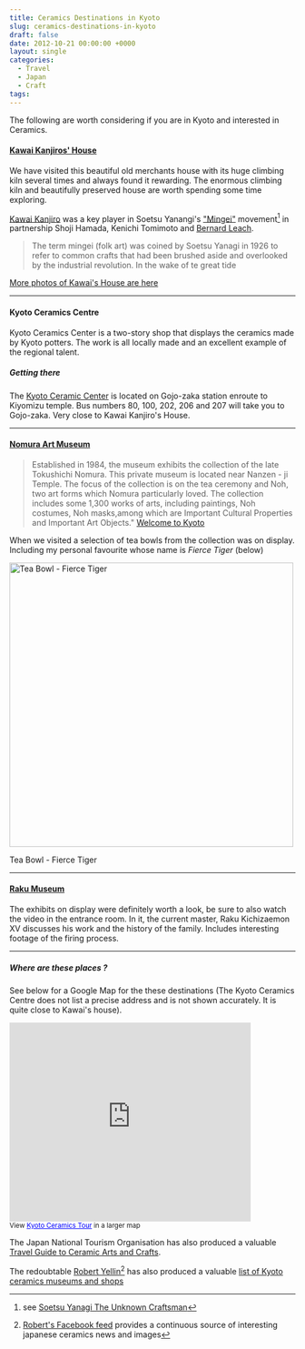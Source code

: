 ```yaml
---
title: Ceramics Destinations in Kyoto
slug: ceramics-destinations-in-kyoto
draft: false
date: 2012-10-21 00:00:00 +0000
layout: single
categories: 
  - Travel
  - Japan
  - Craft
tags:
---
```

The following are worth considering if you are in Kyoto and interested in Ceramics.

#### [Kawai Kanjiros' House][kanjiro]

We have visited this beautiful old merchants house with its huge climbing kiln several times and always found it rewarding. The enormous climbing kiln and beautifully preserved house are worth spending some time exploring.

[Kawai Kanjiro][wikipedia] was a key player in Soetsu Yanangi's ["Mingei"][wikipedia 2] movement[^1] in partnership Shoji Hamada, Kenichi Tomimoto and [Bernard Leach][wikiclay].

> The term mingei (folk art) was coined by Soetsu Yanagi in 1926 to refer to common crafts that had been brushed aside and overlooked by the industrial revolution. In the wake of te great tide 

[More photos of Kawai's House are here][flickr 2]    
<!--read_more-->
***

#### Kyoto Ceramics Centre

Kyoto Ceramics Center is a two-story shop that displays the ceramics made by Kyoto potters. The work is all locally made and an excellent example of the regional talent.

##### Getting there

The [Kyoto Ceramic Center][frommers] is located on Gojo-zaka station enroute to Kiyomizu temple. Bus numbers 80, 100, 202, 206 and 207 will take you to Gojo-zaka. Very close to Kawai Kanjiro's House.   

***

#### [Nomura Art Museum][nomura-museum]  

> Established in 1984, the museum exhibits the collection of the late Tokushichi Nomura. This private museum is located near Nanzen - ji Temple. The focus of the collection is on the tea ceremony and Noh, two art forms which Nomura particularly loved. The collection includes some 1,300 works of arts, including paintings, Noh costumes, Noh masks,among which are Important Cultural Properties and Important Art Objects."
[Welcome to Kyoto](http://www.pref.kyoto.jp/visitkyoto/en/theme/sites/museums/nomura/)

When we visited a selection of tea bowls from the collection was on display. Including my personal favourite whose name is _Fierce Tiger_ (below)

<img src="/posts/Ceramics-Destinations-in Kyoto/_bowl-fierce-tiger.jpg" alt="Tea Bowl - Fierce Tiger" width="500" height="" border="" />

Tea Bowl - Fierce Tiger

***

#### [Raku Museum][raku-yaki]   

The exhibits on display were definitely worth a look, be sure to also watch the video in the entrance room. In it, the current master, Raku Kichizaemon XV discusses his work and the history of the family. Includes interesting footage of the firing process.

***

##### Where are these places ?

See below for a Google Map for the these destinations (The Kyoto Ceramics Centre does not list a precise address and is not shown accurately. It is quite close to Kawai's house).

<iframe width="425" height="350" frameborder="0" scrolling="no" marginheight="0" marginwidth="0" src="https://maps.google.com/maps/ms?msa=0&amp;msid=218335772098667118506.0004cc8d6275b07c8c707&amp;ie=UTF8&amp;t=m&amp;source=embed&amp;ll=35.009566,135.773302&amp;spn=0.032011,0.040099&amp;output=embed"></iframe><br /><small>View <a href="https://maps.google.com/maps/ms?msa=0&amp;msid=218335772098667118506.0004cc8d6275b07c8c707&amp;ie=UTF8&amp;t=m&amp;source=embed&amp;ll=35.009566,135.773302&amp;spn=0.032011,0.040099" style="color:#0000FF;text-align:left">Kyoto Ceramics Tour</a> in a larger map</small>

The Japan National Tourism Organisation has also produced a valuable [Travel Guide to Ceramic Arts and Crafts][jnto].

The redoubtable [Robert Yellin][robertyellin][^2] has also produced a valuable [list of Kyoto ceramics museums and shops][yellinlist]

[yellinfacebook]: https://www.facebook.com/pages/Robert-Yellin-Yakimono-Gallery/268534563178741

[robertyellin]: http://www.japanesepottery.com

[yellinlist]: http://www.e-yakimono.net/html/kyoto-museums.html

[e-yakimono]: http://www.e-yakimono.net/html/kawaikanjiro.html

[flickr]: http://www.flickr.com/photos/williampickup/sets/72157633961704473/ "Flickr gallery of Kawai Kanjiro's House"

[flickr 2]: http://www.flickr.com/photos/williampickup/sets/72157633961704473/

[frommers]: http://www.frommers.com/destinations/destinationmap.cfm?destid=80&amp;s_id=27484

[jnto]: http://www.jnto.go.jp/eng/location/rtg/pdf/pg-806.pdf

[kanjiro]: http://www.kanjiro.jp

[nomura-museum]: http://www.nomura-museum.or.jp/publics/index/20/&amp;anchor_link=page20

[raku-yaki]: http://www.raku-yaki.or.jp/e/museum/index.html

[wikipedia]: http://en.wikipedia.org/wiki/Kawai_Kanjiro

[wikipedia 2]: http://en.wikipedia.org/wiki/Yanagi_S%C5%8Detsu#The_mingei_theory

[wikiclay]: http://wikiclay.com/wiki/bernard-leach

[^1]:  see [Soetsu Yanagi The Unknown Craftsman](http://www.amazon.com/gp/product/0870119486/ref=as_li_ss_tl?ie=UTF8&amp;camp=1789&amp;creative=9325&amp;creativeASIN=0870119486&amp;linkCode=as2&amp;tag=slowlane-20)

[^2]:  [Robert's Facebook feed][yellinfacebook] provides a continuous source of interesting japanese ceramics news and images 
